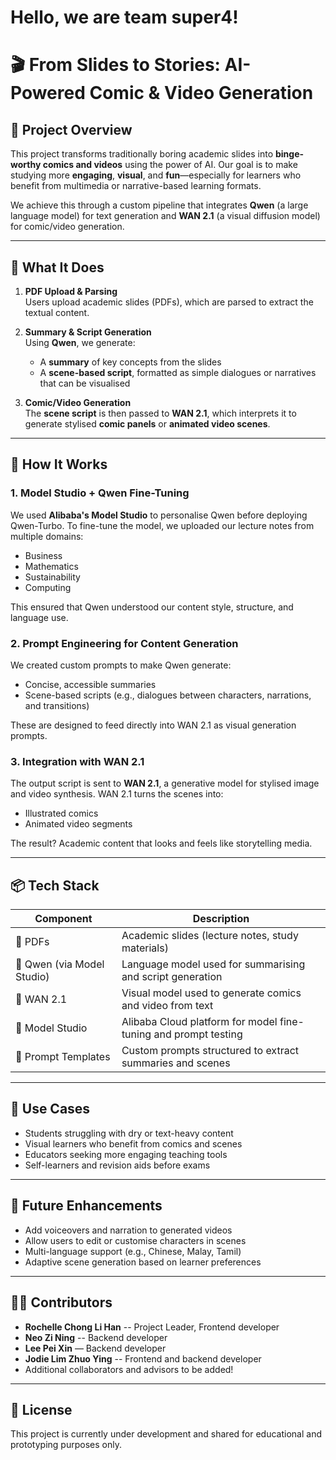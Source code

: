# Hello, we are team super4!

# 🎬 From Slides to Stories: AI-Powered Comic & Video Generation

## 🚀 Project Overview

This project transforms traditionally boring academic slides into **binge-worthy comics and videos** using the power of AI. Our goal is to make studying more **engaging**, **visual**, and **fun**—especially for learners who benefit from multimedia or narrative-based learning formats.

We achieve this through a custom pipeline that integrates **Qwen** (a large language model) for text generation and **WAN 2.1** (a visual diffusion model) for comic/video generation.

---

## 🧠 What It Does

1. **PDF Upload & Parsing**  
   Users upload academic slides (PDFs), which are parsed to extract the textual content.

2. **Summary & Script Generation**  
   Using **Qwen**, we generate:
   - A **summary** of key concepts from the slides
   - A **scene-based script**, formatted as simple dialogues or narratives that can be visualised

3. **Comic/Video Generation**  
   The **scene script** is then passed to **WAN 2.1**, which interprets it to generate stylised **comic panels** or **animated video scenes**.

---

## 🧩 How It Works

### 1. **Model Studio + Qwen Fine-Tuning**
We used **Alibaba's Model Studio** to personalise Qwen before deploying Qwen-Turbo. To fine-tune the model, we uploaded our lecture notes from multiple domains:
- Business
- Mathematics
- Sustainability
- Computing

This ensured that Qwen understood our content style, structure, and language use.

### 2. **Prompt Engineering for Content Generation**
We created custom prompts to make Qwen generate:
- Concise, accessible summaries
- Scene-based scripts (e.g., dialogues between characters, narrations, and transitions)

These are designed to feed directly into WAN 2.1 as visual generation prompts.

### 3. **Integration with WAN 2.1**
The output script is sent to **WAN 2.1**, a generative model for stylised image and video synthesis. WAN 2.1 turns the scenes into:
- Illustrated comics
- Animated video segments

The result? Academic content that looks and feels like storytelling media.

---

## 📦 Tech Stack

| Component | Description |
|----------|-------------|
| 📄 PDFs | Academic slides (lecture notes, study materials) |
| 🧠 Qwen (via Model Studio) | Language model used for summarising and script generation |
| 🎨 WAN 2.1 | Visual model used to generate comics and video from text |
| 🧰 Model Studio | Alibaba Cloud platform for model fine-tuning and prompt testing |
| 🧾 Prompt Templates | Custom prompts structured to extract summaries and scenes |

---

## 🎯 Use Cases

- Students struggling with dry or text-heavy content  
- Visual learners who benefit from comics and scenes  
- Educators seeking more engaging teaching tools  
- Self-learners and revision aids before exams

---

## 🌱 Future Enhancements

- Add voiceovers and narration to generated videos  
- Allow users to edit or customise characters in scenes  
- Multi-language support (e.g., Chinese, Malay, Tamil)  
- Adaptive scene generation based on learner preferences

---

## 👩‍💻 Contributors
- **Rochelle Chong Li Han** -- Project Leader, Frontend developer
- **Neo Zi Ning** -- Backend developer
- **Lee Pei Xin** — Backend developer
- **Jodie Lim Zhuo Ying** -- Frontend and backend developer  
- Additional collaborators and advisors to be added!


---

## 📝 License

This project is currently under development and shared for educational and prototyping purposes only.
